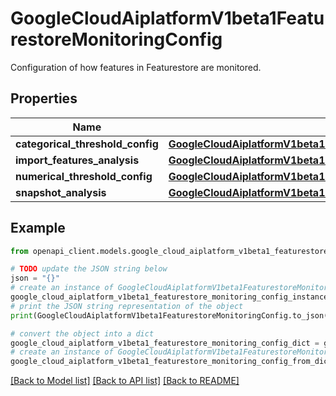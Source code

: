 # GoogleCloudAiplatformV1beta1FeaturestoreMonitoringConfig

Configuration of how features in Featurestore are monitored.

## Properties

Name | Type | Description | Notes
------------ | ------------- | ------------- | -------------
**categorical_threshold_config** | [**GoogleCloudAiplatformV1beta1FeaturestoreMonitoringConfigThresholdConfig**](GoogleCloudAiplatformV1beta1FeaturestoreMonitoringConfigThresholdConfig.md) |  | [optional] 
**import_features_analysis** | [**GoogleCloudAiplatformV1beta1FeaturestoreMonitoringConfigImportFeaturesAnalysis**](GoogleCloudAiplatformV1beta1FeaturestoreMonitoringConfigImportFeaturesAnalysis.md) |  | [optional] 
**numerical_threshold_config** | [**GoogleCloudAiplatformV1beta1FeaturestoreMonitoringConfigThresholdConfig**](GoogleCloudAiplatformV1beta1FeaturestoreMonitoringConfigThresholdConfig.md) |  | [optional] 
**snapshot_analysis** | [**GoogleCloudAiplatformV1beta1FeaturestoreMonitoringConfigSnapshotAnalysis**](GoogleCloudAiplatformV1beta1FeaturestoreMonitoringConfigSnapshotAnalysis.md) |  | [optional] 

## Example

```python
from openapi_client.models.google_cloud_aiplatform_v1beta1_featurestore_monitoring_config import GoogleCloudAiplatformV1beta1FeaturestoreMonitoringConfig

# TODO update the JSON string below
json = "{}"
# create an instance of GoogleCloudAiplatformV1beta1FeaturestoreMonitoringConfig from a JSON string
google_cloud_aiplatform_v1beta1_featurestore_monitoring_config_instance = GoogleCloudAiplatformV1beta1FeaturestoreMonitoringConfig.from_json(json)
# print the JSON string representation of the object
print(GoogleCloudAiplatformV1beta1FeaturestoreMonitoringConfig.to_json())

# convert the object into a dict
google_cloud_aiplatform_v1beta1_featurestore_monitoring_config_dict = google_cloud_aiplatform_v1beta1_featurestore_monitoring_config_instance.to_dict()
# create an instance of GoogleCloudAiplatformV1beta1FeaturestoreMonitoringConfig from a dict
google_cloud_aiplatform_v1beta1_featurestore_monitoring_config_from_dict = GoogleCloudAiplatformV1beta1FeaturestoreMonitoringConfig.from_dict(google_cloud_aiplatform_v1beta1_featurestore_monitoring_config_dict)
```
[[Back to Model list]](../README.md#documentation-for-models) [[Back to API list]](../README.md#documentation-for-api-endpoints) [[Back to README]](../README.md)


